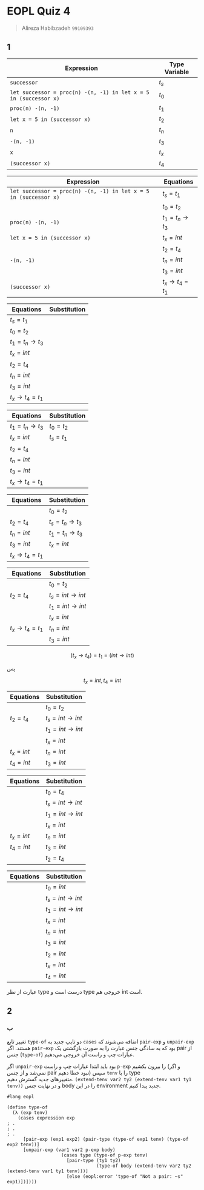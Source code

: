 # EOPL Quiz 4
> Alireza Habibzadeh `99109393`

## 1

| Expression                                                       | Type Variable |
| ---------------------------------------------------------------- | ------------- |
| `successor`                                                      | $t_s$         |
| `let successor = proc(n) -(n, -1) in let x = 5 in (successor x)` | $t_0$         |
| `proc(n) -(n, -1)`                                               | $t_1$         |
| `let x = 5 in (successor x)`                                     | $t_2$         |
| `n`                                                              | $t_n$         |
| `-(n, -1)`                                                       | $t_3$         |
| `x`                                                              | $t_x$         |
| `(successor x)`                                                  | $t_4$         |


| Expression                                                       | Equations     |
| ---------------------------------------------------------------- | ------------- |
| `let successor = proc(n) -(n, -1) in let x = 5 in (successor x)` | $t_s = t_1$   |
|                                                                  | $t_0 = t_2$   |
| `proc(n) -(n, -1)`                                               | $t_1 = t_n \to t_3$ |
| `let x = 5 in (successor x)`                                     | $t_x = int$   |
|                                                                  | $t_2 = t_4$   |
| `-(n, -1)`                                                       | $t_n = int$   |
|                                                                  | $t_3 = int$   |
| `(successor x)`                                                  | $t_x \to t_4 = t_1$ |


| Equations           | Substitution  |
| ------------------- | ------------- |
| $t_s = t_1$         |               |
| $t_0 = t_2$         |               |
| $t_1 = t_n \to t_3$ |               |
| $t_x = int$         |               |
| $t_2 = t_4$         |               |
| $t_n = int$         |               |
| $t_3 = int$         |               |
| $t_x \to t_4 = t_1$ |               |


| Equations           | Substitution  |
| ------------------- | ------------- |
| $t_1 = t_n \to t_3$ | $t_0 = t_2$   |
| $t_x = int$         | $t_s = t_1$   |
| $t_2 = t_4$         |               |
| $t_n = int$         |               |
| $t_3 = int$         |               |
| $t_x \to t_4 = t_1$ |               |

| Equations           | Substitution  |
| ------------------- | ------------- |
|                     | $t_0 = t_2$ |
| $t_2 = t_4$         | $t_s = t_n \to t_3$ |
| $t_n = int$         | $t_1 = t_n \to t_3$ |
| $t_3 = int$         | $t_x = int$ |
| $t_x \to t_4 = t_1$ |               |

| Equations           | Substitution  |
| ------------------- | ------------- |
|                     | $t_0 = t_2$ |
| $t_2 = t_4$         | $t_s = int \to int$ |
|                     | $t_1 = int \to int$ |
|                     | $t_x = int$ |
| $t_x \to t_4 = t_1$ | $t_n = int$ |
|                     | $t_3 = int$ |


$$ (t_x \to t_4) = t_1 = (int \to int) $$

پس

$$ t_x = int, t_4 = int $$

| Equations           | Substitution  |
| ------------------- | ------------- |
|                     | $t_0 = t_2$ |
| $t_2 = t_4$         | $t_s = int \to int$ |
|                     | $t_1 = int \to int$ |
|                     | $t_x = int$ |
| $t_x = int$         | $t_n = int$ |
| $t_4 = int$         | $t_3 = int$ |


| Equations           | Substitution  |
| ------------------- | ------------- |
|                     | $t_0 = t_4$ |
|                     | $t_s = int \to int$ |
|                     | $t_1 = int \to int$ |
|                     | $t_x = int$ |
| $t_x = int$         | $t_n = int$ |
| $t_4 = int$         | $t_3 = int$ |
|                     | $t_2 = t_4$ |


| Equations           | Substitution  |
| ------------------- | ------------- |
|                     | $t_0 = int$ |
|                     | $t_s = int \to int$ |
|                     | $t_1 = int \to int$ |
|                     | $t_x = int$ |
|                     | $t_n = int$ |
|                     | $t_3 = int$ |
|                     | $t_2 = int$ |
|                     | $t_x = int$ |
|                     | $t_4 = int$ |

عبارت از نظر type درست است و type خروجی هم int است.


## 2

### ب

تغییر تابع `type-of`
دو تایپ جدید به `cases` اضافه می‌شوند که
`pair-exp`
و
`unpair-exp`
هستند.
اگر `pair-exp` بود که به سادگی جنس عبارت را به صورت بازگشتی یک pair از جنس (`type-of`) عبارات چپ و راست آن خروجی می‌دهیم.

اگر `unpair-exp` بود باید ابتدا عبارات چپ و راست `p-exp` را بیرون بکشیم (و اگر نمی‌شد و از جنس pair نبود خطا دهیم) سپس `tenv` را با type  
متغییرهای جدید گسترش دهیم.
`(extend-tenv var2 ty2 (extend-tenv var1 ty1 tenv))`
و در نهایت جنس body را در این environment
جدید پیدا کنیم.

```racket
#lang eopl

(define type-of
  (λ (exp tenv)
    (cases expression exp
; .
; .
; .
      [pair-exp (exp1 exp2) (pair-type (type-of exp1 tenv) (type-of exp2 tenv))]
      [unpair-exp (var1 var2 p-exp body)
                    (cases type (type-of p-exp tenv)
                      [pair-type (ty1 ty2)
                                 (type-of body (extend-tenv var2 ty2 (extend-tenv var1 ty1 tenv)))]
                      [else (eopl:error 'type-of "Not a pair: ~s" exp1)])])))
```
